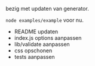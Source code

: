 bezig met updaten van generator. 

`node examples/example` voor nu.

* README updaten
* index.js options aanpassen
* lib/validate aanpassen
* css opschonen
* tests aanpassen